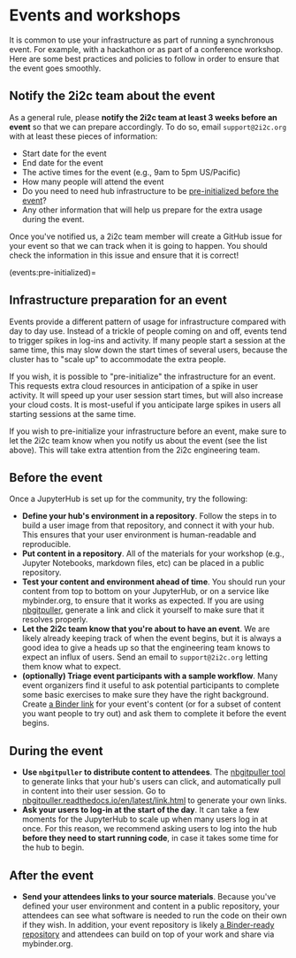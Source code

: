 # Events and workshops

It is common to use your infrastructure as part of running a synchronous event.
For example, with a hackathon or as part of a conference workshop.
Here are some best practices and policies to follow in order to ensure that the event goes smoothly.

## Notify the 2i2c team about the event

As a general rule, please **notify the 2i2c team at least 3 weeks before an event** so that we can prepare accordingly.
To do so, email `support@2i2c.org` with at least these pieces of information:

- Start date for the event
- End date for the event
- The active times for the event (e.g., 9am to 5pm US/Pacific)
- How many people will attend the event
- Do you need to need hub infrastructure to be [pre-initialized before the event](events:pre-initialized)?
- Any other information that will help us prepare for the extra usage during the event.

Once you've notified us, a 2i2c team member will create a GitHub issue for your event so that we can track when it is going to happen.
You should check the information in this issue and ensure that it is correct!

(events:pre-initialized)=
## Infrastructure preparation for an event

Events provide a different pattern of usage for infrastructure compared with day to day use.
Instead of a trickle of people coming on and off, events tend to trigger spikes in log-ins and activity.
If many people start a session at the same time, this may slow down the start times of several users, because the cluster has to "scale up" to accommodate the extra people.

If you wish, it is possible to "pre-initialize" the infrastructure for an event.
This requests extra cloud resources in anticipation of a spike in user activity.
It will speed up your user session start times, but will also increase your cloud costs.
It is most-useful if you anticipate large spikes in users all starting sessions at the same time.

If you wish to pre-initialize your infrastructure before an event, make sure to let the 2i2c team know when you notify us about the event (see the list above).
This will take extra attention from the 2i2c engineering team.

## Before the event

Once a JupyterHub is set up for the community, try the following:

- **Define your hub's environment in a repository**. Follow the steps in [](environment:image) to build a user image from that repository, and connect it with your hub.
   This ensures that your user environment is human-readable and reproducible.
- **Put content in a repository**. All of the materials for your workshop (e.g., Jupyter Notebooks, markdown files, etc) can be placed in a public repository.
- **Test your content and environment ahead of time**. You should run your content from top to bottom on your JupyterHub, or on a service like mybinder.org, to ensure that it works as expected.
   If you are using [nbgitpuller](content:nbgitpuller), generate a link and click it yourself to make sure that it resolves properly.
- **Let the 2i2c team know that you're about to have an event**. We are likely already keeping track of when the event begins, but it is always a good idea to give a heads up so that the engineering team knows to expect an influx of users. Send an email to `support@2i2c.org` letting them know what to expect.
- **(optionally) Triage event participants with a sample workflow**. Many event organizers find it useful to ask potential participants to complete some basic exercises to make sure they have the right background. Create [a Binder link](https://mybinder.org) for your event's content (or for a subset of content you want people to try out) and ask them to complete it before the event begins.

## During the event

- **Use `nbgitpuller` to distribute content to attendees**. The [nbgitpuller tool](content:nbgitpuller) to generate links that your hub's users can click, and automatically pull in content into their user session. Go to [nbgitpuller.readthedocs.io/en/latest/link.html](https://nbgitpuller.readthedocs.io/en/latest/link.html) to generate your own links.
- **Ask your users to log-in at the start of the day**. It can take a few moments for the JupyterHub to scale up when many users log in at once. For this reason, we recommend asking users to log into the hub **before they need to start running code**, in case it takes some time for the hub to begin.

## After the event

- **Send your attendees links to your source materials**. Because you've defined your user environment and content in a public repository, your attendees can see what software is needed to run the code on their own if they wish.
  In addition, your event repository is likely [a Binder-ready repository](https://mybinder.org) and attendees can build on top of your work and share via mybinder.org.
